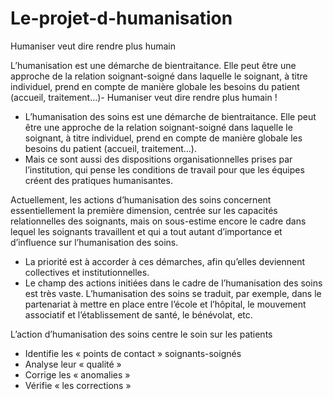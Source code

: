 Le-projet-d-humanisation
========================

Humaniser veut dire rendre plus humain

L’humanisation est une démarche de bientraitance. Elle peut être une approche de la relation soignant-soigné dans laquelle le soignant, à titre individuel, prend en compte de manière globale les besoins du patient (accueil, traitement…)- Humaniser veut dire rendre plus humain ! 

- L’humanisation des soins est une démarche de bientraitance. Elle peut être une approche de la relation soignant-soigné dans laquelle le soignant, à titre individuel, prend en compte de manière globale les besoins du patient (accueil, traitement…). 
- Mais ce sont aussi des dispositions organisationnelles prises par l’institution, qui pense les conditions de travail pour que les équipes créent des pratiques humanisantes. 

Actuellement, les actions d’humanisation des soins concernent essentiellement la première dimension, centrée sur les capacités relationnelles des soignants, mais on sous-estime encore le cadre dans lequel les soignants travaillent et qui a tout autant d’importance et d’influence sur l’humanisation des soins. 
- La priorité est à accorder à ces démarches, afin qu’elles deviennent collectives et institutionnelles. 
- Le champ des actions initiées dans le cadre de l’humanisation des soins est très vaste. L’humanisation des soins se traduit, par exemple, dans le partenariat à mettre en place entre l’école et l’hôpital, le mouvement associatif et l’établissement de santé, le bénévolat, etc. 

L’action d’humanisation des soins centre le soin sur les patients 
- Identifie les « points de contact » soignants-soignés
- Analyse leur « qualité » 
- Corrige les « anomalies » 
- Vérifie « les corrections » 
